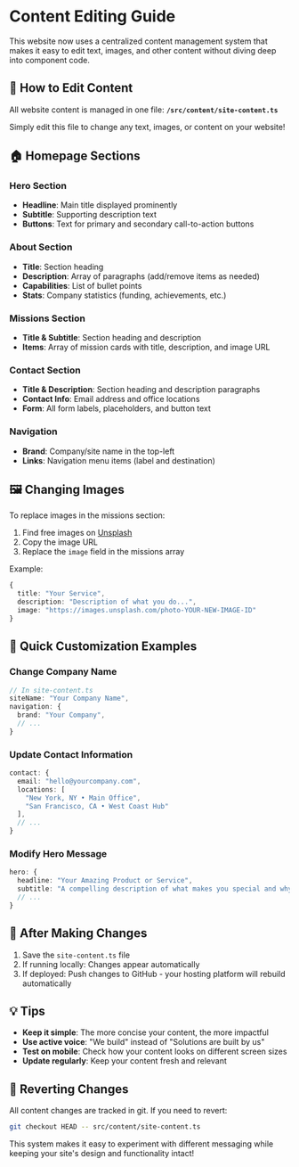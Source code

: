 # Content Editing Guide

This website now uses a centralized content management system that makes it easy to edit text, images, and other content without diving deep into component code.

## 📝 How to Edit Content

All website content is managed in one file:
**`/src/content/site-content.ts`**

Simply edit this file to change any text, images, or content on your website!

## 🏠 Homepage Sections

### Hero Section
- **Headline**: Main title displayed prominently
- **Subtitle**: Supporting description text
- **Buttons**: Text for primary and secondary call-to-action buttons

### About Section
- **Title**: Section heading
- **Description**: Array of paragraphs (add/remove items as needed)
- **Capabilities**: List of bullet points
- **Stats**: Company statistics (funding, achievements, etc.)

### Missions Section
- **Title & Subtitle**: Section heading and description
- **Items**: Array of mission cards with title, description, and image URL

### Contact Section
- **Title & Description**: Section heading and description paragraphs
- **Contact Info**: Email address and office locations
- **Form**: All form labels, placeholders, and button text

### Navigation
- **Brand**: Company/site name in the top-left
- **Links**: Navigation menu items (label and destination)

## 🖼️ Changing Images

To replace images in the missions section:
1. Find free images on [Unsplash](https://unsplash.com)
2. Copy the image URL
3. Replace the `image` field in the missions array

Example:
```typescript
{
  title: "Your Service",
  description: "Description of what you do...",
  image: "https://images.unsplash.com/photo-YOUR-NEW-IMAGE-ID"
}
```

## 🎨 Quick Customization Examples

### Change Company Name
```typescript
// In site-content.ts
siteName: "Your Company Name",
navigation: {
  brand: "Your Company",
  // ...
}
```

### Update Contact Information  
```typescript
contact: {
  email: "hello@yourcompany.com",
  locations: [
    "New York, NY • Main Office",
    "San Francisco, CA • West Coast Hub"
  ],
  // ...
}
```

### Modify Hero Message
```typescript
hero: {
  headline: "Your Amazing Product or Service",
  subtitle: "A compelling description of what makes you special and why customers should choose you.",
  // ...
}
```

## 🚀 After Making Changes

1. Save the `site-content.ts` file
2. If running locally: Changes appear automatically
3. If deployed: Push changes to GitHub - your hosting platform will rebuild automatically

## 💡 Tips

- **Keep it simple**: The more concise your content, the more impactful
- **Use active voice**: "We build" instead of "Solutions are built by us"
- **Test on mobile**: Check how your content looks on different screen sizes
- **Update regularly**: Keep your content fresh and relevant

## 🔄 Reverting Changes

All content changes are tracked in git. If you need to revert:
```bash
git checkout HEAD -- src/content/site-content.ts
```

This system makes it easy to experiment with different messaging while keeping your site's design and functionality intact!